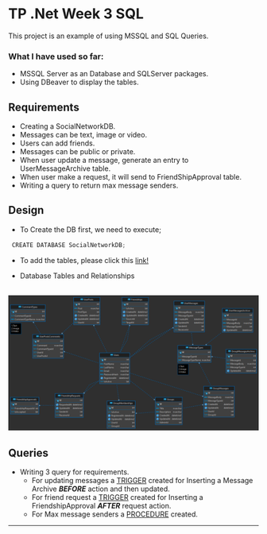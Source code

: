 # TP .Net Week 3 SQL

This project is an example of using MSSQL and SQL Queries.

### What I have used so far:

- MSSQL Server as an Database and SQLServer packages.
- Using DBeaver to display the tables.

## Requirements
- Creating a SocialNetworkDB.
- Messages can be text, image or video.
- Users can add friends.
- Messages can be public or private.
- When user update a message, generate an entry to UserMessageArchive table.
- When user make a request, it will send to FriendShipApproval table.
- Writing a query to return max message senders.

## Design
- To Create the DB first, we need to execute;
```c
 CREATE DATABASE SocialNetworkDB;
```

- To add the tables, please click this [link!](https://github.com/186-Teleperformans-Net-Bootcamp/hafta3-mhtaldmr/blob/main/Database/tables_creation.sql)

- Database Tables and Relationships
 <br>
<img src="https://github.com/186-Teleperformans-Net-Bootcamp/hafta3-mhtaldmr/blob/main/SocialNetworkDB.png" alt="design" />


## Queries
- Writing 3 query for requirements.
	- For updating messages a [TRIGGER](https://github.com/186-Teleperformans-Net-Bootcamp/hafta3-mhtaldmr/blob/main/Queries/TriggerMessageUpdate.sql) created for Inserting a Message Archive ***BEFORE*** action and then updated.
	- For friend request a [TRIGGER](https://github.com/186-Teleperformans-Net-Bootcamp/hafta3-mhtaldmr/blob/main/Queries/TriggerAfterFriedRequest.sql) created for Inserting a FriendshipApproval ***AFTER*** request action.
	- For Max message senders a [PROCEDURE](https://github.com/186-Teleperformans-Net-Bootcamp/hafta3-mhtaldmr/blob/main/Queries/ProcedureGetMaxNumOfMessageSenders.sql) created.

---